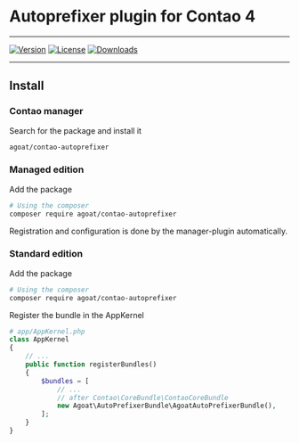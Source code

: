 # Autoprefixer plugin for Contao 4
___

[![Version](https://img.shields.io/packagist/v/agoat/contao-autoprefixer.svg?style=flat-square)](http://packagist.org/packages/agoat/contao-autoprefixer)
[![License](https://img.shields.io/packagist/l/agoat/contao-autoprefixer.svg?style=flat-square)](http://packagist.org/packages/agoat/contao-autoprefixer)
[![Downloads](https://img.shields.io/packagist/dt/agoat/contao-autoprefixer.svg?style=flat-square)](http://packagist.org/packages/agoat/contao-autoprefixer)

---

## Install
### Contao manager
Search for the package and install it
```bash
agoat/contao-autoprefixer
```

### Managed edition
Add the package
```bash
# Using the composer
composer require agoat/contao-autoprefixer
```
Registration and configuration is done by the manager-plugin automatically.

### Standard edition
Add the package
```bash
# Using the composer
composer require agoat/contao-autoprefixer
```
Register the bundle in the AppKernel
```php
# app/AppKernel.php
class AppKernel
{
    // ...
    public function registerBundles()
    {
        $bundles = [
            // ...
            // after Contao\CoreBundle\ContaoCoreBundle
            new Agoat\AutoPrefixerBundle\AgoatAutoPrefixerBundle(),
        ];
    }
}
```

